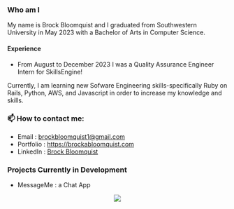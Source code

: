 ### Who am I

My name is Brock Bloomquist and I graduated from Southwestern University in May 2023 with a
Bachelor of Arts in Computer Science.

#### Experience

- From August to December 2023 I was a Quality Assurance Engineer Intern for SkillsEngine!

Currently, I am learning new Sofware Engineering skills-specifically Ruby on Rails, Python, AWS, and Javascript in order to increase my knowledge and skills.

### 📫 How to contact me:

- Email : [brockbloomquist1@gmail.com](brockbloomquist1@gmail.com)
- Portfolio : <https://brockabloomquist.com>
- LinkedIn : [Brock Bloomquist](https://www.linkedin.com/in/brockbloomquist/)

### Projects Currently in Development

- MessageMe : a Chat App

<p align="center"><a href="https://github.com/anuraghazra/github-readme-stats">
  <img align="center" src="https://github-readme-stats.vercel.app/api?username=brockbloomquist&show_icons=true&theme=synthwave" />
</a></p>
